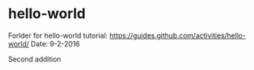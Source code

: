 # hello-world
Forlder for hello-world tutorial: https://guides.github.com/activities/hello-world/
Date: 9-2-2016

Second addition
